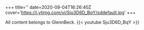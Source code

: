 +++
title=''
date=2020-09-04T16:26:40Z
cover='https://i.ytimg.com/vi/Sju3D6D_BqY/sddefault.jpg'
+++

All content belongs to GlennBeck.
{{< youtube Sju3D6D_BqY >}}
